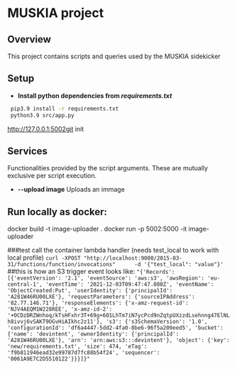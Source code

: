 # MUSKIA project

## Overview
This project contains scripts and queries used by the MUSKIA sidekicker

## Setup

* **Install python dependencies from *requirements.txt***
```bash
 pip3.9 install -r requirements.txt
 python3.9 src/app.py
```
http://127.0.0.1:5002git init

## Services
Functionalities provided by the script arguments. These are mutually exclusive per script execution.
* **--upload image** Uploads an immage


## Run locally as docker:
docker build -t image-uploader .
docker run -p 5002:5000 -it image-uploader



###test call the container lambda handler (needs test_local to work with local profile)
`curl -XPOST "http://localhost:9000/2015-03-31/functions/function/invocations"      -d '{"test_local": "value"}'`
##this is how an S3 trigger event looks like:
`"{'Records': [{'eventVersion': '2.1', 'eventSource': 'aws:s3', 'awsRegion': 'eu-central-1', 'eventTime': '2021-12-03T09:47:47.080Z', 'eventName': 'ObjectCreated:Put', 'userIdentity': {'principalId': 'A281W46RU00LXE'}, 'requestParameters': {'sourceIPAddress': '82.77.146.71'}, 'responseElements': {'x-amz-request-id': 'NJV4AEQM1W228REE', 'x-amz-id-2': '+OCDzDRZWnhoq/kTsHFxhr3T+69g+6O1LhTm7iN7ycPcd9nZqtpUXzzdLsehnng47ElNLh8ivvj6vSAKT9OGvHiAIkhc2z11'}, 's3': {'s3SchemaVersion': '1.0', 'configurationId': 'df6a4447-5dd2-4fa0-8be6-96f5a209eed5', 'bucket': {'name': 'devintent', 'ownerIdentity': {'principalId': 'A281W46RU00LXE'}, 'arn': 'arn:aws:s3:::devintent'}, 'object': {'key': 'new/requirements.txt', 'size': 474, 'eTag': 'f9b811946ead32e99787d7fc88b54f24', 'sequencer': '0061A9E7C2D5510122'}}}]}"`
